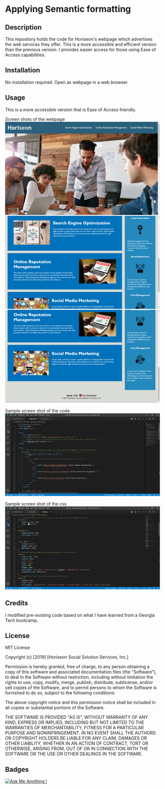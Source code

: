 # Applying Semantic formatting

## Description 

This repository holds the code for Horiseon's webpage which advertises the web services they offer. This is a more accessible and efficient version than the previous version. I provides easier access for those using Ease of Access capabilities.


## Installation

No installation required. Open as webpage in a web browser.


## Usage 

This is a more accessible version that is Ease of Access friendly.

Screen shots of the webpage
![screen cap 1](./screenshot1.png)
![screen cap 2](./screenshot2.png)
![screen cap 3](./screenshot3.png)

Sample screen shot of the code
![screen cap 4](./screenshot4.png)

Sample screen shot of the css
![screen cap 5](./screenshot5.png)


## Credits

I modified pre-existing code based on what I have learned from a Georgia Tech bootcamp.

## License
 
MIT License

Copyright (c) [2019] [Horiseon Social Solution Services, Inc.]

Permission is hereby granted, free of charge, to any person obtaining a copy
of this software and associated documentation files (the "Software"), to deal
in the Software without restriction, including without limitation the rights
to use, copy, modify, merge, publish, distribute, sublicense, and/or sell
copies of the Software, and to permit persons to whom the Software is
furnished to do so, subject to the following conditions:

The above copyright notice and this permission notice shall be included in all
copies or substantial portions of the Software.

THE SOFTWARE IS PROVIDED "AS IS", WITHOUT WARRANTY OF ANY KIND, EXPRESS OR
IMPLIED, INCLUDING BUT NOT LIMITED TO THE WARRANTIES OF MERCHANTABILITY,
FITNESS FOR A PARTICULAR PURPOSE AND NONINFRINGEMENT. IN NO EVENT SHALL THE
AUTHORS OR COPYRIGHT HOLDERS BE LIABLE FOR ANY CLAIM, DAMAGES OR OTHER
LIABILITY, WHETHER IN AN ACTION OF CONTRACT, TORT OR OTHERWISE, ARISING FROM,
OUT OF OR IN CONNECTION WITH THE SOFTWARE OR THE USE OR OTHER DEALINGS IN THE
SOFTWARE.


## Badges

[![Ask Me Anything !](https://img.shields.io/badge/Ask%20me-anything-1abc9c.svg)](https://github.com/m1cha3lnava/ama)




